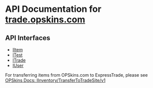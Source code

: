 # API Documentation for [trade.opskins.com](https://trade.opskins.com)

## API Interfaces

* [IItem](IItem.md)
* [ITest](ITest.md)
* [ITrade](ITrade.md)
* [IUser](IUser.md)

For transferring items from OPSkins.com to ExpressTrade, please see [OPSkins Docs: IInventory/TransferToTradeSite/v1](https://docs.opskins.com/public/en.html#IInventory_TransferToTradeSite_v1)